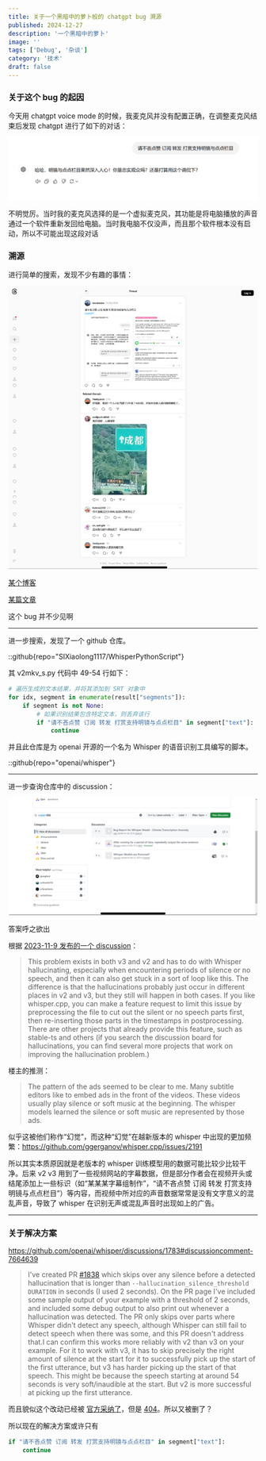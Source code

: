 ```yaml
---
title: 关于一个黑暗中的萝卜般的 chatgpt bug 溯源
published: 2024-12-27
description: '一个黑暗中的萝卜'
image: ''
tags: ['Debug', '杂谈']
category: '技术'
draft: false 
---
```


### 关于这个 bug 的起因

今天用 chatgpt voice mode 的时候，我麦克风并没有配置正确，在调整麦克风结束后发现 chatgpt 进行了如下的对话：

![1735299988163](1735299988163.png)

不明觉厉。当时我的麦克风选择的是一个虚拟麦克风，其功能是将电脑播放的声音通过一个软件重新发回给电脑。当时我电脑不仅没声，而且那个软件根本没有启动，所以不可能出现这段对话

### 溯源

进行简单的搜索，发现不少有趣的事情：

![1735299970128](1735299970128.png)

[某个博客](https://www.cnblogs.com/apachecn/p/18441513)

[某篇文章](https://learning.sohu.com/a/713003291_120101632)

这个 bug 并不少见啊

---

进一步搜索，发现了一个 github 仓库。

::github{repo="SIXiaolong1117/WhisperPythonScript"}

其 v2mkv_s.py 代码中 49-54 行如下：

```python
# 遍历生成的文本结果，并将其添加到 SRT 对象中
for idx, segment in enumerate(result["segments"]):
    if segment is not None:
        # 如果识别结果包含特定文本，则丢弃该行
        if "请不吝点赞 订阅 转发 打赏支持明镜与点点栏目" in segment["text"]:
            continue
```

并且此仓库是为 openai 开源的一个名为 Whisper 的语音识别工具编写的脚本。

::github{repo="openai/whisper"}

---

进一步查询仓库中的 discussion：

![1735300467910](1735300467910.png)

答案呼之欲出

根据 [2023-11-9 发布的一个 discussion](https://github.com/openai/whisper/discussions/1783)：

>  This problem exists in both v3 and v2 and has to do with Whisper hallucinating, especially when encountering periods of silence or no speech, and then it can also get stuck in a sort of loop like this. The difference is that the hallucinations probably just occur in different places in v2 and v3, but they still will happen in both cases. If you like whisper.cpp, you can make a feature request to limit this issue by preprocessing the file to cut out the silent or no speech parts first, then re-inserting those parts in the timestamps in postprocessing. There are other projects that already provide this feature, such as stable-ts and others (if you search the discussion board for hallucinations, you can find several more projects that work on improving the hallucination problem.) 

楼主的推测：

> The pattern of the ads seemed to be clear to me. Many subtitle editors like to embed ads in the front of the videos. These videos usually play silence or soft music at the beginning. The whisper models learned the silence or soft music are represented by those ads. 

似乎这被他们称作“幻觉”，而这种“幻觉”在越新版本的 whisper 中出现的更加频繁：https://github.com/ggerganov/whisper.cpp/issues/2191

所以其实本质原因就是老版本的 whisper 训练模型用的数据可能比较少比较干净。后来 v2 v3 用到了一些视频网站的字幕数据，但是部分作者会在视频开头或结尾添加上一些标识（如“某某某字幕组制作”，“请不吝点赞 订阅 转发 打赏支持明镜与点点栏目”）等内容，而视频中所对应的声音数据常常是没有文字意义的混乱声音，导致了 whisper 在识别无声或混乱声音时出现如上的广告。

---

### 关于解决方案

https://github.com/openai/whisper/discussions/1783#discussioncomment-7664639

>  I've created PR [#1838](https://github.com/openai/whisper/pull/1838) which skips over any silence before a detected hallucination that is longer than `--hallucination_silence_threshold DURATION` in seconds (I used 2 seconds). On the PR page I've included some sample output of your example with a threshold of 2 seconds, and included some debug output to also print out whenever a hallucination was detected. The PR only skips over parts where Whisper didn't detect any speech, although Whisper can still fail to detect speech when there was some, and this PR doesn't address that.I can confirm this works more reliably with v2 than v3 on your example. For it to work with v3, it has to skip precisely the right amount of silence at the start for it to successfully pick up the start of the first utterance, but v3 has harder picking up the start of that speech. This might be because the speech starting at around 54 seconds is very soft/inaudible at the start. But v2 is more successful at picking up the first utterance.

而且貌似这个改动已经被 [官方采纳了](https://github.com/openai/whisper/discussions/1783#discussioncomment-7897494)，但是 [404](https://github.com/ryanheise/whisper/tree/fix-hallucinations)。所以又被删了？

所以现在的解决方案或许只有

```python
if "请不吝点赞 订阅 转发 打赏支持明镜与点点栏目" in segment["text"]:
    continue
```

